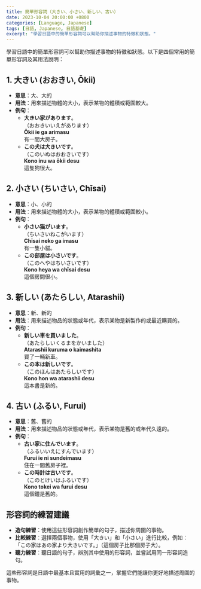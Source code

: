 ```yaml
---
title: 簡單形容詞（大きい、小さい、新しい、古い）
date: 2023-10-04 20:00:00 +0800
categories: [Language, Japanese]
tags: [日語, Japanese, 日語基礎] 
excerpt: "學習日語中的簡單形容詞可以幫助你描述事物的特徵和狀態。"
---
```


學習日語中的簡單形容詞可以幫助你描述事物的特徵和狀態。以下是四個常用的簡單形容詞及其用法說明：

## **1. 大きい (おおきい, Ōkii)**
- **意思**：大、大的
- **用法**：用來描述物體的大小，表示某物的體積或範圍較大。
- **例句**：
  - **大きい家があります**。  
    （おおきいいえがあります）  
    **Ōkii ie ga arimasu**  
    有一間大房子。
  - **この犬は大きいです**。  
    （このいぬはおおきいです）  
    **Kono inu wa ōkii desu**  
    這隻狗很大。

## **2. 小さい (ちいさい, Chīsai)**
- **意思**：小、小的
- **用法**：用來描述物體的大小，表示某物的體積或範圍較小。
- **例句**：
  - **小さい猫がいます**。  
    （ちいさいねこがいます）  
    **Chīsai neko ga imasu**  
    有一隻小貓。
  - **この部屋は小さいです**。  
    （このへやはちいさいです）  
    **Kono heya wa chīsai desu**  
    這個房間很小。

## **3. 新しい (あたらしい, Atarashii)**
- **意思**：新、新的
- **用法**：用來描述物品的狀態或年代，表示某物是新製作的或最近購買的。
- **例句**：
  - **新しい車を買いました**。  
    （あたらしいくるまをかいました）  
    **Atarashii kuruma o kaimashita**  
    買了一輛新車。
  - **この本は新しいです**。  
    （このほんはあたらしいです）  
    **Kono hon wa atarashii desu**  
    這本書是新的。

## **4. 古い (ふるい, Furui)**
- **意思**：舊、舊的
- **用法**：用來描述物品的狀態或年代，表示某物是舊的或年代久遠的。
- **例句**：
  - **古い家に住んでいます**。  
    （ふるいいえにすんでいます）  
    **Furui ie ni sundeimasu**  
    住在一間舊房子裡。
  - **この時計は古いです**。  
    （このとけいはふるいです）  
    **Kono tokei wa furui desu**  
    這個鐘是舊的。

## **形容詞的練習建議**
- **造句練習**：使用這些形容詞創作簡單的句子，描述你周圍的事物。
- **比較練習**：選擇兩個事物，使用「大きい」和「小さい」進行比較，例如：「この家はあの家より大きいです。」（這個房子比那個房子大）。
- **聽力練習**：聽日語的句子，辨別其中使用的形容詞，並嘗試用同一形容詞造句。

這些形容詞是日語中最基本且實用的詞彙之一，掌握它們能讓你更好地描述周圍的事物。
